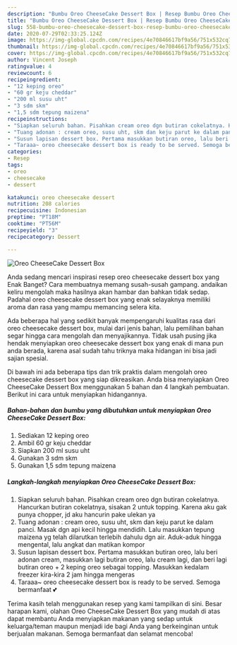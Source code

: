 ```yaml
---
description: "Bumbu Oreo CheeseCake Dessert Box | Resep Bumbu Oreo CheeseCake Dessert Box Yang Lezat Sekali"
title: "Bumbu Oreo CheeseCake Dessert Box | Resep Bumbu Oreo CheeseCake Dessert Box Yang Lezat Sekali"
slug: 558-bumbu-oreo-cheesecake-dessert-box-resep-bumbu-oreo-cheesecake-dessert-box-yang-lezat-sekali
date: 2020-07-29T02:33:25.124Z
image: https://img-global.cpcdn.com/recipes/4e70846617bf9a56/751x532cq70/oreo-cheesecake-dessert-box-foto-resep-utama.jpg
thumbnail: https://img-global.cpcdn.com/recipes/4e70846617bf9a56/751x532cq70/oreo-cheesecake-dessert-box-foto-resep-utama.jpg
cover: https://img-global.cpcdn.com/recipes/4e70846617bf9a56/751x532cq70/oreo-cheesecake-dessert-box-foto-resep-utama.jpg
author: Vincent Joseph
ratingvalue: 4
reviewcount: 6
recipeingredient:
- "12 keping oreo"
- "60 gr keju cheddar"
- "200 ml susu uht"
- "3 sdm skm"
- "1,5 sdm tepung maizena"
recipeinstructions:
- "Siapkan seluruh bahan. Pisahkan cream oreo dgn butiran cokelatnya. Hancurkan butiran cokelatnya, sisakan 2 untuk topping. Karena aku gak punya chopper, jd aku hancurin pake ulekan ya"
- "Tuang adonan : cream oreo, susu uht, skm dan keju parut ke dalam panci. Masak dgn api kecil hingga mendidih. Lalu masukkan tepung maizena yg telah dilarutkan terlebih dahulu dgn air. Aduk-aduk hingga mengental, lalu angkat dan matikan kompor"
- "Susun lapisan dessert box. Pertama masukkan butiran oreo, lalu beri adonan cream, masukkan lagi butiran oreo, lalu cream lagi, dan beri lagi butiran oreo + 2 keping oreo sebagai topping. Masukkan kedalam freezer kira-kira 2 jam hingga mengeras"
- "Taraaa~ oreo cheesecake dessert box is ready to be served. Semoga bermanfaat 💕"
categories:
- Resep
tags:
- oreo
- cheesecake
- dessert

katakunci: oreo cheesecake dessert 
nutrition: 208 calories
recipecuisine: Indonesian
preptime: "PT18M"
cooktime: "PT56M"
recipeyield: "3"
recipecategory: Dessert

---
```



![Oreo CheeseCake Dessert Box](https://img-global.cpcdn.com/recipes/4e70846617bf9a56/751x532cq70/oreo-cheesecake-dessert-box-foto-resep-utama.jpg)

Anda sedang mencari inspirasi resep oreo cheesecake dessert box yang Enak Banget? Cara membuatnya memang susah-susah gampang. andaikan keliru mengolah maka hasilnya akan hambar dan bahkan tidak sedap. Padahal oreo cheesecake dessert box yang enak selayaknya memiliki aroma dan rasa yang mampu memancing selera kita.



Ada beberapa hal yang sedikit banyak mempengaruhi kualitas rasa dari oreo cheesecake dessert box, mulai dari jenis bahan, lalu pemilihan bahan segar hingga cara mengolah dan menyajikannya. Tidak usah pusing jika hendak menyiapkan oreo cheesecake dessert box yang enak di mana pun anda berada, karena asal sudah tahu triknya maka hidangan ini bisa jadi sajian spesial.


Di bawah ini ada beberapa tips dan trik praktis dalam mengolah oreo cheesecake dessert box yang siap dikreasikan. Anda bisa menyiapkan Oreo CheeseCake Dessert Box menggunakan 5 bahan dan 4 langkah pembuatan. Berikut ini cara untuk menyiapkan hidangannya.

<!--inarticleads1-->

##### Bahan-bahan dan bumbu yang dibutuhkan untuk menyiapkan Oreo CheeseCake Dessert Box:

1. Sediakan 12 keping oreo
1. Ambil 60 gr keju cheddar
1. Siapkan 200 ml susu uht
1. Gunakan 3 sdm skm
1. Gunakan 1,5 sdm tepung maizena




<!--inarticleads2-->

##### Langkah-langkah menyiapkan Oreo CheeseCake Dessert Box:

1. Siapkan seluruh bahan. Pisahkan cream oreo dgn butiran cokelatnya. Hancurkan butiran cokelatnya, sisakan 2 untuk topping. Karena aku gak punya chopper, jd aku hancurin pake ulekan ya
1. Tuang adonan : cream oreo, susu uht, skm dan keju parut ke dalam panci. Masak dgn api kecil hingga mendidih. Lalu masukkan tepung maizena yg telah dilarutkan terlebih dahulu dgn air. Aduk-aduk hingga mengental, lalu angkat dan matikan kompor
1. Susun lapisan dessert box. Pertama masukkan butiran oreo, lalu beri adonan cream, masukkan lagi butiran oreo, lalu cream lagi, dan beri lagi butiran oreo + 2 keping oreo sebagai topping. Masukkan kedalam freezer kira-kira 2 jam hingga mengeras
1. Taraaa~ oreo cheesecake dessert box is ready to be served. Semoga bermanfaat 💕




Terima kasih telah menggunakan resep yang kami tampilkan di sini. Besar harapan kami, olahan Oreo CheeseCake Dessert Box yang mudah di atas dapat membantu Anda menyiapkan makanan yang sedap untuk keluarga/teman maupun menjadi ide bagi Anda yang berkeinginan untuk berjualan makanan. Semoga bermanfaat dan selamat mencoba!
